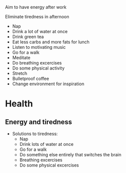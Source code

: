 Aim to have energy after work 

Eliminate tiredness in afternoon
- Nap
- Drink a lot of water at once
- Drink green tea
- Eat less carbs and more fats for lunch 
- Listen to motivating music
- Go for a walk
- Meditate 
- Do breathing excercises 
- Do some physical activity 
- Stretch
- Bulletproof coffee
- Change environment for inspiration

# Health

## Energy and tiredness
- Solutions to tiredness:
    - Nap
    - Drink lots of water at once
    - Go for a walk
    - Do something else entirely that switches the brain
    - Breathing excercises
    - Do some physical excercises 
